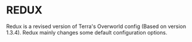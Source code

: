 # REDUX
Redux is a revised version of Terra's Overworld config (Based on version 1.3.4). Redux mainly changes some default configuration options.
